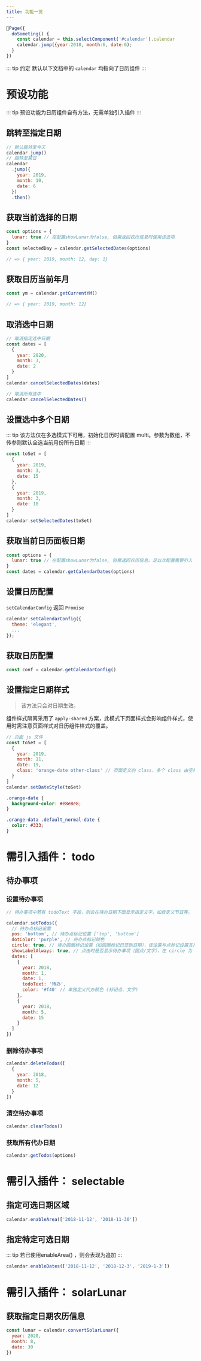 ```yaml
---
title: 功能一览
---
```


```js {3-4}
Page({
  doSometing() {
    const calendar = this.selectComponent('#calendar').calendar
    calendar.jump({year:2018, month:6, date:6);
  }
})
```

::: tip 约定
默认以下文档中的 `calendar` 均指向了日历组件
:::

# 预设功能

::: tip
预设功能为日历组件自有方法，无需单独引入插件
:::

## 跳转至指定日期

```js
// 默认跳转至今天
calendar.jump()
// 跳转至某日
calendar
  .jump({
    year: 2019,
    month: 10,
    date: 6
  })
  .then()
```

## 获取当前选择的日期

```js
const options = {
  lunar: true // 在配置showLunar为false, 但需返回农历信息时使用该选项
}
const selectedDay = calendar.getSelectedDates(options)

// => { year: 2019, month: 12, day: 1}
```

## 获取日历当前年月

```js
const ym = calendar.getCurrentYM()

// => { year: 2019, month: 12}
```

## 取消选中日期

```js
// 取消指定选中日期
const dates = [
  {
    year: 2020,
    month: 3,
    date: 2
  }
]
calendar.cancelSelectedDates(dates)

// 取消所有选中
calendar.cancelSelectedDates()
```


## 设置选中多个日期

::: tip
该方法仅在多选模式下可用，初始化日历时请配置 multi。参数为数组，不传参则默认全选当前月份所有日期
:::

```js
const toSet = [
  {
    year: 2019,
    month: 3,
    date: 15
  },
  {
    year: 2019,
    month: 3,
    date: 18
  }
]
calendar.setSelectedDates(toSet)
```

## 获取当前日历面板日期

```js
const options = {
  lunar: true // 在配置showLunar为false, 但需返回农历信息。足以次配置需要引入 农历插件
}
const dates = calendar.getCalendarDates(options)
```

## 设置日历配置

`setCalendarConfig` 返回 `Promise`

```js {2}
calendar.setCalendarConfig({
  theme: 'elegant',
  ...
});
```

## 获取日历配置

```js
const conf = calendar.getCalendarConfig()
```

## 设置指定日期样式

> 该方法只会对日期生效。

组件样式隔离采用了 `apply-shared` 方案，此模式下页面样式会影响组件样式，使用时需注意页面样式对日历组件样式的覆盖。

```js {7}
// 页面 js 文件
const toSet = [
  {
    year: 2019,
    month: 11,
    date: 19,
    class: 'orange-date other-class' // 页面定义的 class，多个 class 由空格隔开
  }
]
calendar.setDateStyle(toSet)
```

```css
.orange-date {
  background-color: #e8e8e8;
}

.orange-data .default_normal-date {
  color: #333;
}
```

# 需引入插件： todo

## 待办事项

### 设置待办事项

```js
// 待办事项中若有 todoText 字段，则会在待办日期下面显示指定文字，如自定义节日等。

calendar.setTodos({
  // 待办点标记设置
  pos: 'bottom', // 待办点标记位置 ['top', 'bottom']
  dotColor: 'purple', // 待办点标记颜色
  circle: true, // 待办圆圈标记设置（如圆圈标记已签到日期），该设置与点标记设置互斥
  showLabelAlways: true, // 点击时是否显示待办事项（圆点/文字），在 circle 为 true 及当日历配置 showLunar 为 true 时，此配置失效
  dates: [
    {
      year: 2018,
      month: 1,
      date: 1,
      todoText: '待办',
      color: '#f40' // 单独定义代办颜色 (标记点、文字)
    },
    {
      year: 2018,
      month: 5,
      date: 15
    }
  ]
})
```

### 删除待办事项

```js
calendar.deleteTodos([
  {
    year: 2018,
    month: 5,
    date: 12
  }
])
```

### 清空待办事项

```js
calendar.clearTodos()
```

### 获取所有代办日期

```js
calendar.getTodos(options)
```

# 需引入插件： selectable

## 指定可选日期区域

```js
calendar.enableArea(['2018-11-12', '2018-11-30'])

```
## 指定特定可选日期

::: tip
若已使用enableArea() ，则会表现为追加
:::

```js
calendar.enableDates(['2018-11-12', '2018-12-3', '2019-1-3'])
```

# 需引入插件： solarLunar

## 获取指定日期农历信息

```js
const lunar = calendar.convertSolarLunar({
  year: 2020,
  month: 8,
  date: 30
})
```
